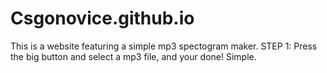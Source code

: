 # Csgonovice.github.io
This is a website featuring a simple mp3 spectogram maker. STEP 1: Press the big button and select a mp3 file, and your done! Simple.
